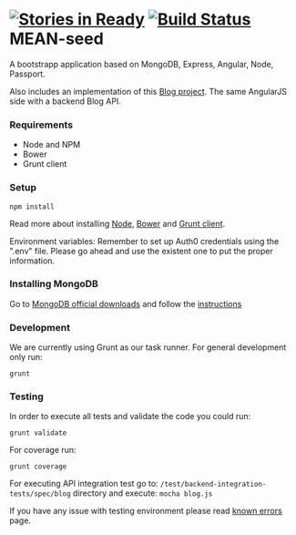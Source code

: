 [![Stories in Ready](https://badge.waffle.io/MakingSense/mean-seed.png?label=ready&title=Ready)](https://waffle.io/MakingSense/mean-seed) [![Build Status](https://travis-ci.org/MakingSense/mean-seed.svg?branch=master)](https://travis-ci.org/MakingSense/mean-seed)
MEAN-seed
=========

A bootstrapp application based on MongoDB, Express, Angular, Node, Passport.

Also includes an implementation of this [Blog project](https://github.com/makingsensetraining/blog-example). The same AngularJS side with a backend Blog API.


### Requirements

- Node and NPM
- Bower
- Grunt client

### Setup

```
npm install
```

Read more about installing [Node](https://nodejs.org/download/), [Bower](http://bower.io/) and [Grunt client](http://gruntjs.com/getting-started).

Environment variables:
Remember to set up Auth0 credentials using the ".env" file. Please go ahead and use the existent one to put the proper information.

### Installing MongoDB

Go to [MongoDB official downloads](http://www.mongodb.org/downloads) and follow the [instructions](http://docs.mongodb.org/manual/installation/)

### Development

We are currently using Grunt as our task runner. For general development only run:

`grunt`

### Testing

In order to execute all tests and validate the code you could run:

`grunt validate`

For coverage run:

`grunt coverage`

For executing API integration test go to:
```/test/backend-integration-tests/spec/blog``` directory and execute:
```mocha blog.js```

If you have any issue with testing environment please read [known errors](https://github.com/MakingSense/mean-seed/wiki/Known-errors) page.
